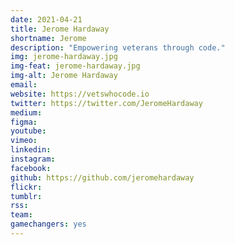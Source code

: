 ```yaml
---
date: 2021-04-21 
title: Jerome Hardaway
shortname: Jerome
description: "Empowering veterans through code."
img: jerome-hardaway.jpg
img-feat: jerome-hardaway.jpg
img-alt: Jerome Hardaway
email: 
website: https://vetswhocode.io
twitter: https://twitter.com/JeromeHardaway
medium: 
figma: 
youtube: 
vimeo: 
linkedin: 
instagram: 
facebook: 
github: https://github.com/jeromehardaway
flickr: 
tumblr: 
rss: 
team: 
gamechangers: yes
---
```


